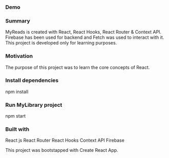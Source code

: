 ### Demo


### Summary 
MyReads is created with React, React Hooks, React Router & Context API. Firebase has been used for backend and Fetch was used to interact with it. This project is developed only for learning purposes.

### Motivation
The purpose of this project was to learn the core concepts of React.

### Install dependencies
npm install

### Run MyLibrary project
npm start

### Built with
React js
React Router
React Hooks
Context API
Firebase

This project was bootstapped with Create React App.
